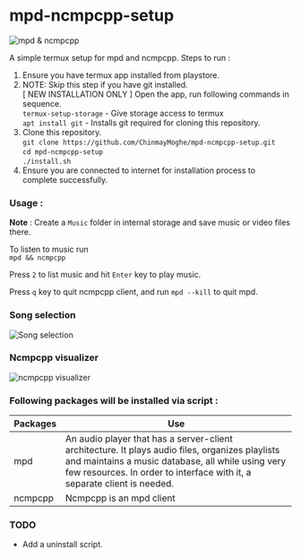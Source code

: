 # mpd-ncmpcpp-setup

![mpd & ncmpcpp](screenshots/cli_animated.gif?raw=true)  

A simple termux setup for mpd and ncmpcpp.
Steps to run :
1. Ensure you have termux app installed from playstore.
2. NOTE: Skip this step if you have git installed.  
    [ NEW INSTALLATION ONLY ] Open the app, run following commands in sequence.  
    ```termux-setup-storage``` - Give storage access to termux  
    ```apt install git``` - Installs git required for cloning this repository.
3. Clone this repository.  
   ```git clone https://github.com/ChinmayMoghe/mpd-ncmpcpp-setup.git```  
   ```cd mpd-ncmpcpp-setup```  
   ```./install.sh```
4. Ensure you are connected to internet for installation process to complete     successfully.


### Usage :  
**Note** : Create a ```Music``` folder in internal storage and save music or video files there.  

To listen to music run  
```mpd && ncmpcpp```

Press ```2``` to list music and hit ```Enter``` key to play music.

Press ```q``` key to quit ncmpcpp client, and run ```mpd --kill``` to quit mpd.
### Song selection  
![Song selection](screenshots/selection-view.png?raw=true)
### Ncmpcpp visualizer  
![ncmpcpp visualizer](screenshots/visualizer.png?raw=true)

### Following packages will be installed via script :

|Packages  | Use           |
|----------|---------------|
|mpd       |An audio player that has a server-client architecture. It plays audio files, organizes playlists and maintains a music database, all while using very few resources. In order to interface with it, a separate client is needed.              |
|ncmpcpp   | Ncmpcpp is an mpd client               |

### TODO  
* Add a uninstall script.
